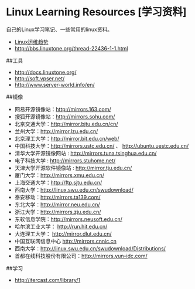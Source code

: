 # Linux Learning Resources [学习资料]

自己的Linux学习笔记、一些常用的linux资料。

* [Linux运维趋势](http://os.51cto.com/art/201011/233915.htm)
* http://bbs.linuxtone.org/thread-22436-1-1.html

##工具
* http://docs.linuxtone.org/
* http://soft.vpser.net/
* http://www.server-world.info/en/

##镜像
* 网易开源镜像站：http://mirrors.163.com/ 
* 搜狐开源镜像站：http://mirrors.sohu.com/
* 北京交通大学：http://mirror.bjtu.edu.cn/cn/
* 兰州大学：http://mirror.lzu.edu.cn/ 
* 北京理工大学：http://mirror.bit.edu.cn/web/
* 中国科技大学：http://mirrors.ustc.edu.cn/ 、 http://ubuntu.uestc.edu.cn/
* 清华大学开源镜像网站 : http://mirrors.tuna.tsinghua.edu.cn/
* 电子科技大学 : http://mirrors.stuhome.net/
* 天津大学开源软件镜像站 : http://mirror.tju.edu.cn/
* 厦门大学：http://mirrors.xmu.edu.cn/
* 上海交通大学：http://ftp.sjtu.edu.cn/
* 西南大学：http://linux.swu.edu.cn/swudownload/
* 泰安移动：http://mirrors.ta139.com/
* 东北大学：http://mirror.neu.edu.cn/
* 浙江大学：http://mirrors.zju.edu.cn/
* 东软信息学院：http://mirrors.neusoft.edu.cn/
* 哈尔滨工业大学： http://run.hit.edu.cn/ 
* 大连理工大学： http://mirror.dlut.edu.cn/
* 中国互联网信息中心 http://mirrors.cnnic.cn
* 西南大学：http://linux.swu.edu.cn/swudownload/Distributions/
* 首都在线科技股份有限公司：http://mirrors.yun-idc.com/

##学习
* http://itercast.com/library/1